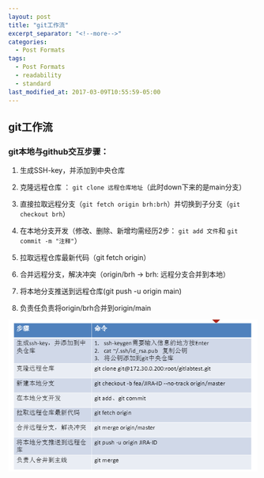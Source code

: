 ```yaml
---
layout: post
title: "git工作流"
excerpt_separator: "<!--more-->"
categories:
  - Post Formats
tags:
  - Post Formats
  - readability
  - standard
last_modified_at: 2017-03-09T10:55:59-05:00
---
```




## git工作流

### git本地与github交互步骤：

1. 生成SSH-key，并添加到中央仓库

2. 克隆远程仓库 ： `git clone 远程仓库地址`（此时down下来的是main分支）

3. 直接拉取远程分支（`git fetch origin brh:brh`）并切换到子分支（`git checkout brh`）

   <!--more-->

4. 在本地分支开发（修改、删除、新增均需经历2步： `git add 文件`和 `git commit -m "注释"`）

5. 拉取远程仓库最新代码（git fetch origin）

6. 合并远程分支，解决冲突（origin/brh -> brh: 远程分支合并到本地）

7. 将本地分支推送到远程仓库(git push -u origin main)

8. 负责任负责将origin/brh合并到origin/main

![image-20210220142026127](/img/image-20210220142026127.png)
